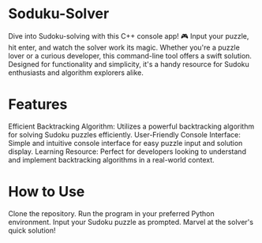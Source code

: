 # Soduku-Solver
Dive into Sudoku-solving with this C++ console app! 🎮 Input your puzzle, hit enter, and watch the solver work its magic. Whether you're a puzzle lover or a curious developer, this command-line tool offers a swift solution. Designed for functionality and simplicity, it's a handy resource for Sudoku enthusiasts and algorithm explorers alike.

# Features
Efficient Backtracking Algorithm: Utilizes a powerful backtracking algorithm for solving Sudoku puzzles efficiently.
User-Friendly Console Interface: Simple and intuitive console interface for easy puzzle input and solution display.
Learning Resource: Perfect for developers looking to understand and implement backtracking algorithms in a real-world context.

# How to Use
Clone the repository.
Run the program in your preferred Python environment.
Input your Sudoku puzzle as prompted.
Marvel at the solver's quick solution!
